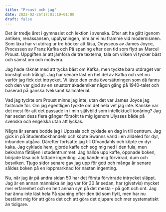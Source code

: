 ```yaml
---
title: "Proust och jag"
date: 2022-02-26T17:01:10+01:00
draft: false
---
```

Det är tredje året i gymnasiet och lektion i svenska. Efter att ha gått igenom antiken, renässansen, upplysningen, mm är vi nu framme vid modernismen. Som läxa har vi utdrag ur tre böcker att läsa, Odysseus av James Joyce, Processen av Franz Kafka och På spaning efter den tid som flytt av Marcel Proust. Uppgiften är att jämföra de tre texterna, tala om vilken vi tycker bäst och sämst om och motivera.

Jag hade räknat med att tycka bäst om Kafka, men tyckte bara utdraget var konstigt och tråkigt. Jag har senare läst en hel del av Kafka och vet nu varför jag fick det intrycket. Vi läste den enda översättningen som då fanns och den var gjod av en snustorr akademiker någon gång på 1940-talet och baserad på ganska tveksamt källmaterial.

Vad jag tyckte om Proust minns jag inte, utan det var James Joyce jag fastnade för. Om jag egentligen tyckte om det hela vet jag inte. Kanske var det mest för att det passade in i min självbild som intellektuell tonåring? Jag har sedan dess flera gånger försökt ta mig igenom Ulysses både på svenska och engelska utan att lyckas.

Några år senare bodde jag i Uppsala och cyklade en dag in till centrum. Jag gick in på Studentbokhandeln och köpte Swanns värld i en alldeled för dyr, inbunden utgåva. Därefter fortsatte jag till Ofvandahls och köpte en dyr kaka. Jag cyklade hem, gjorde kaffe och sog mig ned i den fula, men bekväma fåtöljen i studentrummet. Jag hällde upp kaffe, öppnade boken, började läsa och fattade ingenting. Jag kände mig förvirrad, dum och besviken. Tjugo sidor senare gav jag upp för gott och många år senare såldes boken på en loppmarknad för nästan ingenting.

Nu, när jag är på andra sidan 50 har det första förvirrade intrycket släppt. Jag är en annan människa än jag var för 30 år sedan, har (givetvis) mycket mer erfarenhet och en helt annan syn på det mesta - på gott och ont. Jag har ännu inte läst hela På spaning efter den tid som flytt, men har nu bestämt mig för att göra det och att göra det djupare och mer systematiskt än tidigare.  